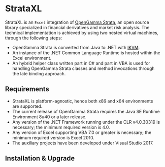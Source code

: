 # StrataXL

StrataXL is an `Excel` integration of [OpenGamma Strata](http://strata.opengamma.io/), an open source library specialized in financial derivatives and market risk analysis. The technical implementation is achieved by using two nested virtual machines, through the following steps:

 * OpenGamma Strata is converted from Java to .NET with [IKVM](https://www.ikvm.net/).
 * An instance of the .NET Common Language Runtime is hosted within the Excel environment.
 * An hybrid helper class written part in C# and part in VBA is used for handling OpenGamma Strata classes and method invocations through the late binding approach.

## Requirements

 * StrataXL is platform-agnostic, hence both x86 and x64 environments are supported.
 * The current release of OpenGamma Strata requires the Java SE Runtime Environment 8u40 or a later release.
 * Any version of the .NET Framework running under the CLR v4.0.30319 is necessary; the minimum required version is 4.0.
 * Any version of Excel supporting VBA 7.0 or greater is necessary; the minimum required version is Excel 2010.
 * The auxiliary projects have been developed under Visual Studio 2017.

## Installation & Upgrade


